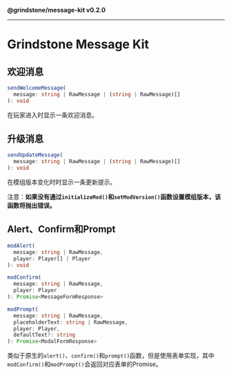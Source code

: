 **@grindstone/message-kit v0.2.0**

***

# Grindstone Message Kit
## 欢迎消息
~~~ts
sendWelcomeMessage(
  message: string | RawMessage | (string | RawMessage)[]
): void
~~~
在玩家进入时显示一条欢迎消息。

## 升级消息
~~~ts
sendUpdateMessage(
  message: string | RawMessage | (string | RawMessage)[]
): void
~~~
在模组版本变化时时显示一条更新提示。

注意：**如果没有通过`initializeMod()`和`setModVersion()`函数设置模组版本，该函数将抛出错误。**

## Alert、Confirm和Prompt
~~~ts
modAlert(
  message: string | RawMessage,
  player: Player[] | Player
): void

modConfirm(
  message: string | RawMessage,
  player: Player
): Promise<MessageFormResponse> 

modPrompt(
  message: string | RawMessage,
  placeholderText: string | RawMessage,
  player: Player,
  defaultText?: string
): Promise<ModalFormResponse>
~~~
类似于原生的`alert()`、`confirm()`和`prompt()`函数，但是使用表单实现，其中`modConfirm()`和`modPrompt()`会返回对应表单的Promise。
